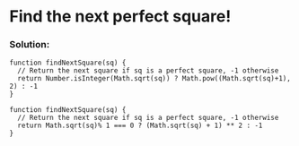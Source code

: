 # Find the next perfect square!

### Solution:

```
function findNextSquare(sq) {
  // Return the next square if sq is a perfect square, -1 otherwise
  return Number.isInteger(Math.sqrt(sq)) ? Math.pow((Math.sqrt(sq)+1), 2) : -1
}
```

```
function findNextSquare(sq) {
  // Return the next square if sq is a perfect square, -1 otherwise
  return Math.sqrt(sq)% 1 === 0 ? (Math.sqrt(sq) + 1) ** 2 : -1
}
```